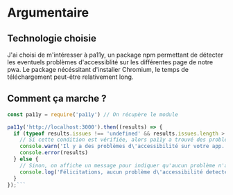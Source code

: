 # Argumentaire

## Technologie choisie

J'ai choisi de m'intéresser à pa11y, un package npm permettant de détecter les eventuels problèmes d'accessiblité sur les différentes page de notre pwa.
Le package nécéssitant d'installer Chromium, le temps de téléchargement peut-être relativement long.

## Comment ça marche ?

```javascript
const pa11y = require('pa11y') // On récupère le module

pa11y('http://localhost:3000').then((results) => {
  if (typeof results.issues !== 'undefined' && results.issues.length > 0) {
    // Si cette condition est vérifiée, alors pa11y a trouvé des problèmes d'accessibilité dans l'app. On les mets dans la console node (donc visible sur le terminal)
    console.warn('Il y a des problèmes d\'accessibilité sur votre app. Voir ci dessous !')
    console.error(results)
  } else {
    // Sinon, on affiche un message pour indiquer qu'aucun problème n'a été detecté !
    console.log('Félicitations, aucun problème d\'accessibilité detecté sur localhost:3000 !')
  }
});```